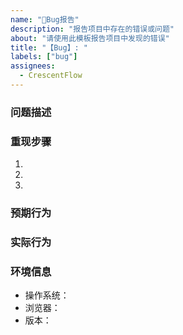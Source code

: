 ```yaml
---
name: "🐛Bug报告"
description: "报告项目中存在的错误或问题"
about: "请使用此模板报告项目中发现的错误"
title: "【Bug】: "
labels: ["bug"]
assignees:
  - CrescentFlow
---
```


### 问题描述
<!-- 清晰描述你遇到的错误 -->

### 重现步骤
1. 
2. 
3. 

### 预期行为
<!-- 你期望的正常行为是什么？ -->

### 实际行为
<!-- 实际发生了什么错误？ -->

### 环境信息
- 操作系统：
- 浏览器：
- 版本：


